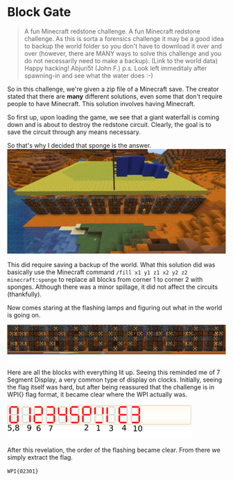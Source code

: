 # Block Gate

> A fun Minecraft redstone challenge.
A fun Minecraft redstone challenge.
As this is sorta a forensics challenge it may be a good idea to backup the world folder so you don't have to download it over and over (however, there are MANY ways to solve this challenge and you do not necessarily need to make a backup).
(Link to the world data)
Happy hacking!
  Abjuri5t (John F.)
p.s. Look left immeditaly after spawning-in and see what the water does :-)

So in this challenge, we're given a zip file of a Minecraft save. The creator stated that there are **many** different solutions, even some that don't require people to have Minecraft.
This solution involves having Minecraft.

So first up, upon loading the game, we see that a giant waterfall is coming down and is about to destroy the redstone circuit. Clearly, the goal is to save the circuit through any means necessary.

So that's why I decided that sponge is the answer.
![Sponge Saves The Day](./images/Sponge.png)

This did require saving a backup of the world.
What this solution did was basically use the Minecraft command `/fill x1 y1 z1 x2 y2 z2 minecraft:sponge` to replace all blocks from corner 1 to corner 2 with sponges. Although there was a minor spillage, it did not affect the circuits (thankfully).

Now comes staring at the flashing lamps and figuring out what in the world is going on.

![Lamps](./images/MCLamps.png)

Here are all the blocks with everything lit up. Seeing this reminded me of 7 Segment Display, a very common type of display on clocks. Initially, seeing the flag itself was hard, but after being reassured that the challenge is in WPI{} flag format, it became clear where the WPI actually was.

![Final Order](./images/7SegOrder.png)

After this revelation, the order of the flashing became clear. From there we simply extract the flag.

`WPI{02301}`
